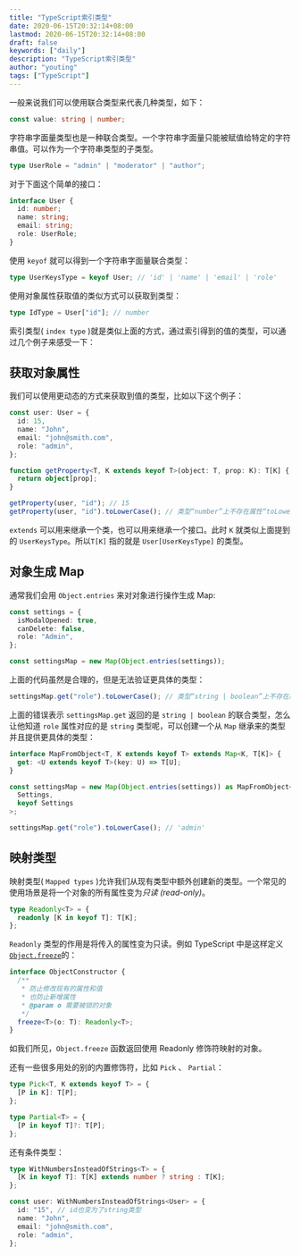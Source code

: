 ```yaml
---
title: "TypeScript索引类型"
date: 2020-06-15T20:32:14+08:00
lastmod: 2020-06-15T20:32:14+08:00
draft: false
keywords: ["daily"]
description: "TypeScript索引类型"
author: "youting"
tags: ["TypeScript"]
---
```


一般来说我们可以使用联合类型来代表几种类型，如下：

```typescript
const value: string | number;
```

字符串字面量类型也是一种联合类型。一个字符串字面量只能被赋值给特定的字符串值。可以作为一个字符串类型的子类型。

```typescript
type UserRole = "admin" | "moderator" | "author";
```

对于下面这个简单的接口：

```typescript
interface User {
  id: number;
  name: string;
  email: string;
  role: UserRole;
}
```

使用 `keyof` 就可以得到一个字符串字面量联合类型：

```typescript
type UserKeysType = keyof User; // 'id' | 'name' | 'email' | 'role'
```

使用对象属性获取值的类似方式可以获取到类型：

```typescript
type IdType = User["id"]; // number
```

索引类型( `index type` )就是类似上面的方式，通过索引得到的值的类型，可以通过几个例子来感受一下：

## 获取对象属性

我们可以使用更动态的方式来获取到值的类型，比如以下这个例子：

```typescript
const user: User = {
  id: 15,
  name: "John",
  email: "john@smith.com",
  role: "admin",
};

function getProperty<T, K extends keyof T>(object: T, prop: K): T[K] {
  return object[prop];
}

getProperty(user, "id"); // 15
getProperty(user, "id").toLowerCase(); // 类型“number”上不存在属性“toLowerCase”。
```

`extends` 可以用来继承一个类，也可以用来继承一个接口。此时 `K` 就类似上面提到的 `UserKeysType`。所以`T[K]` 指的就是 `User[UserKeysType]` 的类型。

## 对象生成 Map

通常我们会用 `Object.entries` 来对对象进行操作生成 Map:

```typescript
const settings = {
  isModalOpened: true,
  canDelete: false,
  role: "Admin",
};

const settingsMap = new Map(Object.entries(settings));
```

上面的代码虽然是合理的，但是无法验证更具体的类型：

```typescript
settingsMap.get("role").toLowerCase(); // 类型“string | boolean”上不存在属性“toLowerCase”。类型“false”上不存在属性“toLowerCase”。
```

上面的错误表示 `settingsMap.get` 返回的是 `string | boolean` 的联合类型，怎么让他知道 `role` 属性对应的是 `string` 类型呢，可以创建一个从 `Map` 继承来的类型并且提供更具体的类型：

```typescript
interface MapFromObject<T, K extends keyof T> extends Map<K, T[K]> {
  get: <U extends keyof T>(key: U) => T[U];
}

const settingsMap = new Map(Object.entries(settings)) as MapFromObject<
  Settings,
  keyof Settings
>;

settingsMap.get("role").toLowerCase(); // 'admin'
```

## 映射类型

映射类型( `Mapped types` )允许我们从现有类型中额外创建新的类型。一个常见的使用场景是将一个对象的所有属性变为*只读 (read-only)*。

```typescript
type Readonly<T> = {
  readonly [K in keyof T]: T[K];
};
```

`Readonly` 类型的作用是将传入的属性变为只读。例如 TypeScript 中是这样定义 [`Object.freeze`](https://developer.mozilla.org/en-US/docs/Web/JavaScript/Reference/Global_Objects/Object/freeze)的：

```typescript
interface ObjectConstructor {
  /**
   * 防止修改现有的属性和值
   * 也防止新增属性
   * @param o 需要被锁的对象
   */
  freeze<T>(o: T): Readonly<T>;
}
```

如我们所见，`Object.freeze` 函数返回使用 Readonly 修饰符映射的对象。

还有一些很多用处的别的内置修饰符，比如 `Pick` 、 `Partial`：

```typescript
type Pick<T, K extends keyof T> = {
  [P in K]: T[P];
};

type Partial<T> = {
  [P in keyof T]?: T[P];
};
```

还有条件类型：

```typescript
type WithNumbersInsteadOfStrings<T> = {
  [K in keyof T]: T[K] extends number ? string : T[K];
};

const user: WithNumbersInsteadOfStrings<User> = {
  id: "15", // id也变为了string类型
  name: "John",
  email: "john@smith.com",
  role: "admin",
};
```
